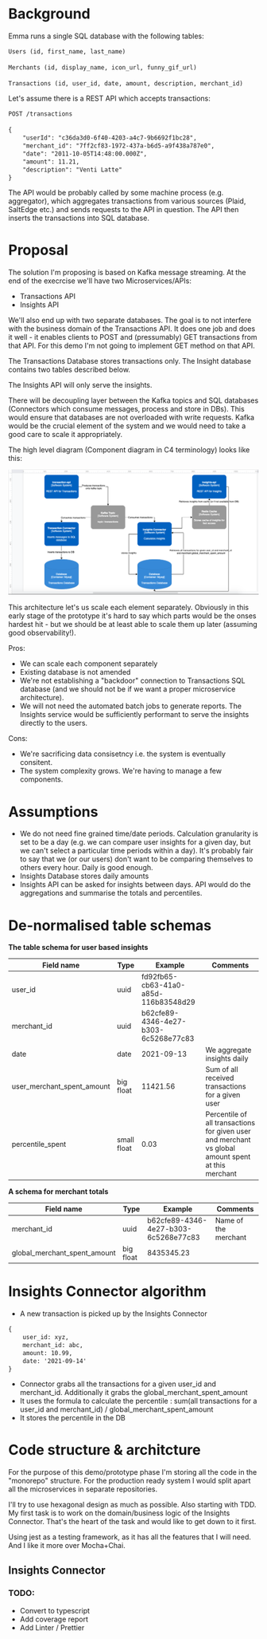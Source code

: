 

# Background

Emma runs a single SQL database with the following tables:

```
Users (id, first_name, last_name)

Merchants (id, display_name, icon_url, funny_gif_url)

Transactions (id, user_id, date, amount, description, merchant_id)
```

Let's assume there is a REST API which accepts transactions:

```
POST /transactions

{
    "userId": "c36da3d0-6f40-4203-a4c7-9b6692f1bc28",
    "merchant_id": "7ff2cf83-1972-437a-b6d5-a9f438a787e0",
    "date": "2011-10-05T14:48:00.000Z",
    "amount": 11.21,
    "description": "Venti Latte"
}
```

The API would be probably called by some machine process (e.g. aggregator), which aggregates transactions from various sources (Plaid, SaltEdge etc.) and sends requests to the API in question. The API then inserts the transactions into SQL database. 

# Proposal

The solution I'm proposing is based on Kafka message streaming. At the end of the execrcise we'll have two Microservices/APIs:
- Transactions API
- Insights API

We'll also end up with two separate databases. The goal is to not interfere with the business domain of the Transactions API. It does one job and does it well - it enables clients to POST and (pressumably) GET transactions from that API. For this demo I'm not going to implement GET method on that API.

The Transactions Database stores transactions only. The Insight database contains two tables described below. 

The Insights API will only serve the insights.

There will be decoupling layer between the Kafka topics and SQL databases (Connectors which consume messages, process and store in DBs). This would ensure that databases are not overloaded with write requests. Kafka would be the crucial element of the system and we would need to take a good care to scale it appropriately.

The high level diagram (Component diagram in C4 terminology) looks like this:

![C4 Component Diagram](c4.png)

This architecture let's us scale each element separately. Obviously in this early stage of the prototype it's hard to say which parts would be the onses hardest hit - but we should be at least able to scale them up later (assuming good observability!).

Pros: 
- We can scale each component separately
- Existing database is not amended
- We're not establishing a "backdoor" connection to Transactions SQL database (and we should not be if we want a proper microservice architecture).
- We will not need the automated batch jobs to generate reports. The Insights service would be sufficiently performant to serve the insights directly to the users. 

Cons:
- We're sacrificing data consisetncy i.e. the system is eventually consitent.
- The system complexity grows. We're having to manage a few components. 



# Assumptions 
- We do not need fine grained time/date periods. Calculation granularity is set to be a day (e.g. we can compare user insights for a given day, but we can't select a particular time periods within a day). It's probably fair to say that we (or our users) don't want to be comparing themselves to others every hour. Daily is good enough. 
- Insights Database stores daily amounts
- Insights API can be asked for insights between days. API would do the aggregations and summarise the totals and percentiles. 

# De-normalised table schemas

**The table schema for user based insights**


| Field name | Type | Example | Comments |
|------------|------|---------|----------|
| user_id | uuid | fd92fb65-cb63-41a0-a85d-116b83548d29|
| merchant_id | uuid | b62cfe89-4346-4e27-b303-6c5268e77c83|
| date | date | 2021-09-13 | We aggregate insights daily|
| user_merchant_spent_amount | big float | 11421.56 | Sum of all received transactions for a given user |
| percentile_spent | small float | 0.03 | Percentile of all transactions for given user and merchant vs global amount spent at this merchant |


**A schema for merchant totals**

| Field name | Type | Example | Comments |
|------------|------|---------|----------|
| merchant_id | uuid | b62cfe89-4346-4e27-b303-6c5268e77c83 | Name of the merchant|
| global_merchant_spent_amount | big float | 8435345.23|

# Insights Connector algorithm

- A new transaction is picked up by the Insights Connector

```
{ 
    user_id: xyz,
    merchant_id: abc,
    amount: 10.99,
    date: '2021-09-14'
}
```
- Connector grabs all the transactions for a given user_id and merchant_id. Additionally it grabs the global_merchant_spent_amount
- It uses the formula to calculate the percentile : 
 sum(all transactions for a user_id and merchant_id) / global_merchant_spent_amount
- It stores the percentile in the DB


# Code structure & architcture

For the purpose of this demo/prototype phase I'm storing all the code in the "monorepo" structure. For the production ready system I would split apart all the microservices in separate repositories. 

I'll try to use hexagonal design as much as possible. Also starting with TDD. My first task is to work on the domain/business logic of the Insights Connector. That's the heart of the task and would like to get down to it first. 

Using jest as a testing framework, as it has all the features that I will need. And I like it more over Mocha+Chai. 

## Insights Connector



### TODO:
- Convert to typescript
- Add coverage report
- Add Linter / Prettier